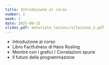 ```yaml
---
title: Introduzione al corso
number: 1
week: 1
date: 2025-09-15
slides_pdf: materiale_lezioni/1/lezione_1.pdf
---
```


- Introduzione al corso
- Libro Factfulness di Hans Rosling
- Mentire con i grafici / Correlazioni spurie
- Il futuro della programmazione